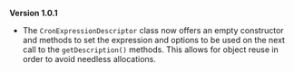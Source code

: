 **Version 1.0.1**
 * The ``` CronExpressionDescriptor ``` class now offers an empty constructor and methods to set the expression and options to be used
   on the next call to the ``` getDescription() ``` methods. This allows for object reuse in order to avoid needless allocations.
 
